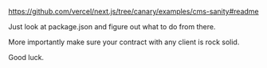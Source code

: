 https://github.com/vercel/next.js/tree/canary/examples/cms-sanity#readme

Just look at package.json and figure out what to do from there.

More importantly make sure your contract with any client is rock solid.

Good luck.


